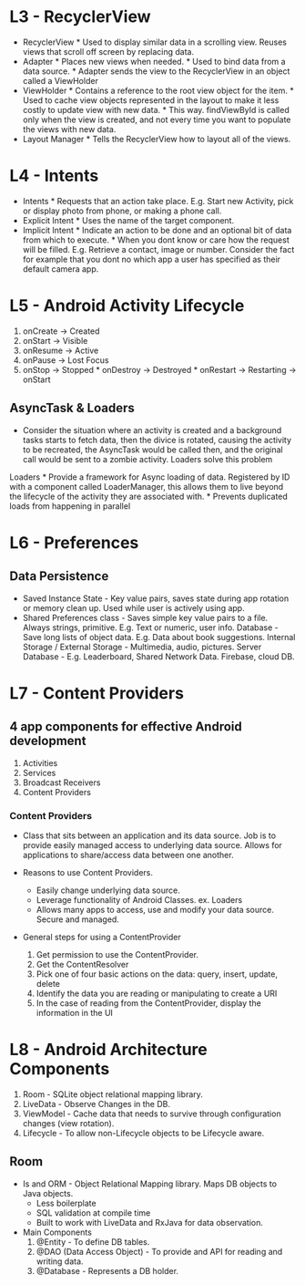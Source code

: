 # L3 - RecyclerView

* RecyclerView
		* Used to display similar data in a scrolling view. Reuses views that scroll off screen by replacing data.
* Adapter
		* Places new views when needed.
		* Used to bind data from a data source.
		* Adapter sends the view to the RecyclerView in an object called a ViewHolder
* ViewHolder
		* Contains a reference to the root view object for the item.
		* Used to cache view objects represented in the layout to make it less costly to update view with new data.
				* This way. findViewById is called only when the view is created, and not every time you want to populate the views with new data.
* Layout Manager
		* Tells the RecyclerView how to layout all of the views.

# L4 - Intents

* Intents
		* Requests that an action take place. E.g. Start new Activity, pick or display photo from phone, or making a phone call.
* Explicit Intent
		* Uses the name of the target component.
* Implicit Intent
		* Indicate an action to be done and an optional bit of data from which to execute.
		* When you dont know or care how the request will be filled. E.g. Retrieve a contact, image or number. Consider the fact for example that you dont no which app a user has specified as their default camera app.

# L5 - Android Activity Lifecycle

1. onCreate -> Created
2. onStart -> Visible
3. onResume -> Active
4. onPause -> Lost Focus
5. onStop -> Stopped
		* onDestroy -> Destroyed
		* onRestart -> Restarting -> onStart

## AsyncTask & Loaders

* Consider the situation where an activity is created and a background tasks starts to fetch data, then the divice is rotated, causing the activity to be recreated, the AsyncTask would be called then, and the original call would be sent to a zombie activity. Loaders solve this problem

Loaders
		* Provide a framework for Async loading of data. Registered by ID with a component called LoaderManager, this allows them to live beyond the lifecycle of the activity they are associated with.
		* Prevents duplicated loads from happening in parallel

# L6 - Preferences

## Data Persistence

* Saved Instance State - Key value pairs, saves state during app rotation or memory clean up. Used while user is actively using app.
* Shared Preferences class - Saves simple key value pairs to a file. Always strings, primitive. E.g. Text or numeric, user info.
Database - Save long lists of object data. E.g. Data about book suggestions.
Internal Storage / External Storage - Multimedia, audio, pictures.
Server Database - E.g. Leaderboard, Shared Network Data. Firebase, cloud DB.


# L7 - Content Providers

## 4 app components for effective Android development
1. Activities
2. Services
3. Broadcast Receivers
4. Content Providers

### Content Providers
- Class that sits between an application and its data source. Job is to provide easily managed access to underlying data source. Allows for applications to share/access data between one another.
- Reasons to use Content Providers.
	- Easily change underlying data source.
	- Leverage functionality of Android Classes. ex. Loaders
	- Allows many apps to access, use and modify your data source. Secure and managed.

- General steps for using a ContentProvider
	1. Get permission to use the ContentProvider.
	2. Get the ContentResolver
	3. Pick one of four basic actions on the data: query, insert, update, delete
	4. Identify the data you are reading or manipulating to create a URI
	5. In the case of reading from the ContentProvider, display the information in the UI


# L8 - Android Architecture Components

1. Room - SQLite object relational mapping library.
2. LiveData - Observe Changes in the DB.
3. ViewModel - Cache data that needs to survive through configuration changes (view rotation).
4. Lifecycle - To allow non-Lifecycle objects to be Lifecycle aware.

## Room
- Is and ORM - Object Relational Mapping library. Maps DB objects to Java objects.
	- Less boilerplate
	- SQL validation at compile time
	- Built to work with LiveData and RxJava for data observation.
- Main Components
	1. @Entity - To define DB tables.
	2. @DAO (Data Access Object) - To provide and API for reading and writing data.
	3. @Database - Represents a DB holder.
